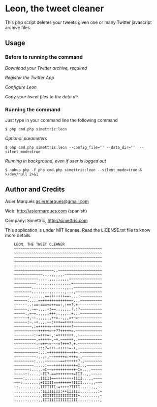# Leon, the tweet cleaner

This php script deletes your tweets given one or many Twitter javascript archive files.


## Usage

### Before to running the command

*Download your Twitter archive, required*

*Register the Twitter App*

*Configure Leon*

*Copy your tweet files to the data dir*

### Running the command

Just type in your command line the following command

    $ php cmd.php simettric:leon

*Optional parameters*

    $ php cmd.php simettric:leon --config_file='' --data_dir=''  --silent_mode=true

*Running in background, even if user is logged out*

    $ nohup php -f php cmd.php simettric:leon --silent_mode=true & >/dev/null 2>&1


## Author and Credits

Asier Marqués <asiermarques@gmail.com>

Web:     http://asiermarques.com (spanish)

Company: Simettric, http://simettric.com

This application is under MIT license.
Read the LICENSE.txt file to know more details.

        LEON, THE TWEET CLEANER
        ~~~~~~~~~~~~~~~~~~~~~~~~~~~~~~~~~~~~~~~~
        ~~~~~~~~~~~~~~~~~~~~~~~~~~~~~~~~~~~~~~~~
        ~~~~~~~~~~~~~~~~~~~~~~~~~~~~~~~~~~~~~~~~
        ~~~~~~~~~~~~~~~~~~~~~~~~~~~~~~~~~~~~~~~~
        ~~~~~~~~~~~~~~~~~~~~~~~~~~~~~~~~~~~~~~~~
        ~~~~~~~~~~~~~~~~~~,,~~~~~~~~~~~~~~~~~~~~
        ~~~~~~~~~~~~~..,.,,,,,.~~~~~~~~~~~~~~~~~
        ~~~~~~~~~~~....,,,,,,,,,,~~~~~~~~~~~~~~~
        ~~~~~~~~~~....,,,,,,,,,,,,=~~~~~~~~~~~~~
        ~~~~~~~~...............,,,,~~~~~~~~~~~~~
        ~~~~~~~~...............,...,~~~~~~~~~~~~
        ~~~~~~~.......==+++++++==~...:~~~~~~~~~~
        ~~~~~~:....==+++++++++++++~..,~~~~~~~~~~
        ~~~~~~..:==~===+=++==:,:++?.+:~~~~~~~~~~
        ~~~~~~,.~=~,,,.+:==..,,,,,?.:?~~~~~~~~~~
        ~~~~~:,=~=.,,,,,+++,.,,,::+.::~~~~~~~~~~
        ~~~~~~+,~:.,,,,,,++=..,,,=+~=~~~~~~~~~~~
        ~~~~~~:~.~+.,,.~~:+++==++++~~~~~~~~~~~~~
        ~~~~~~~~,:=+++++=~++++++++?~~~~~~~~~~~~~
        ~~~~~~~~~~~+++++=~+??+++++=.~~~~~~~~~~~~
        ~~~~~~~~~:~=+++=~,:=+++++++.,~~~~~~~~~~~
        ~~~~~~~~~~,=++++~,~+,~==+++,.~~~~~~~~~~~
        ~~~~~~~~~~:~=++~=~~~=?+++?,+.~~~~~~~~~~~
        ~~~~~~~~~~~:::?=+++~+++++=~+,~~~~~~~~~~~
        ~~~~~~~~~~~:,:.~++++++++~~++~,~~~~~~~~~~
        ~~~~~~~~~~:,.,:,~~+++++=:+++=.,~~~~~~~~~
        ~~~~~~~~~:,...~~~~~~~==++++++?.,~~~~~~~~
        ~~~~~~~~~.....:~~~++++++++++=I..,~~~~~~~
        ~~~~~~~:...,.=I~~=++++++++++~I=..,,~~~~~
        ~~~~~::....,~II?~==++++++++=III..,,~~~~~
        ~~~~:,.....,IIIII==++++++++IIII...,,~~~~
        ~~~:.......,+IIIII==++++++?IIII....,,~~~
        ~:.........,IIIIIII~=++++?IIII......,,~~
        ...........,:IIIIIIII:++IIIIII......,,:~
        ...........,,IIIIIIIIIIIIIIII+........,~
        ...........,,IIIIIIIIIIIIIIII..........,
